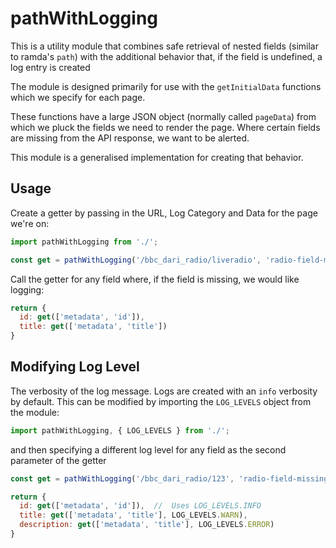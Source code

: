 # pathWithLogging
This is a utility module that combines safe retrieval of nested fields (similar to ramda's `path`) with the additional behavior that, if the field is undefined, a log entry is created

The module is designed primarily for use with the `getInitialData` functions which we specify for each page.

These functions have a large JSON object (normally called `pageData`) from which we pluck the fields we need to render the page.  Where certain fields are missing from the API response, we want to be alerted.

This module is a generalised implementation for creating that behavior.

## Usage

Create a getter by passing in the URL, Log Category and Data for the page we're on:

```javascript
import pathWithLogging from './';

const get = pathWithLogging('/bbc_dari_radio/liveradio', 'radio-field-missing', pageData);
```

Call the getter for any field where, if the field is missing, we would like logging:

```javascript
return {
  id: get(['metadata', 'id']),
  title: get(['metadata', 'title'])
}
```

## Modifying Log Level
The verbosity of the log message.  Logs are created with an `info` verbosity by default.  This can be modified by importing the `LOG_LEVELS` object from the module:

```javascript
import pathWithLogging, { LOG_LEVELS } from './';
```

and then specifying a different log level for any field as the second parameter of the getter

```javascript
const get = pathWithLogging('/bbc_dari_radio/123', 'radio-field-missing', pageData);

return {
  id: get(['metadata', 'id']),  //  Uses LOG_LEVELS.INFO
  title: get(['metadata', 'title'], LOG_LEVELS.WARN),
  description: get(['metadata', 'title'], LOG_LEVELS.ERROR)
}
```